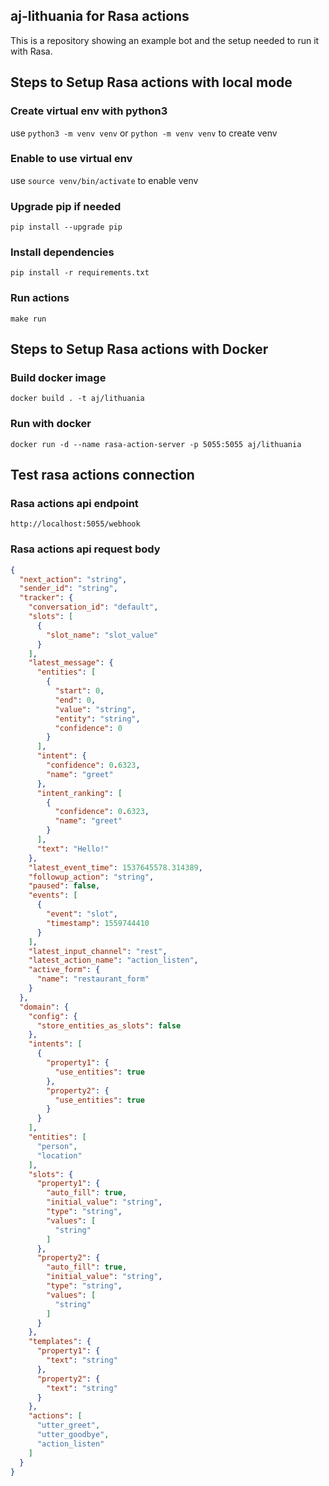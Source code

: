 ## aj-lithuania for Rasa actions
This is a repository showing an example bot and the setup needed to run it with Rasa.

## Steps to Setup Rasa actions with local mode

### Create virtual env with python3
use `python3 -m venv venv` or `python -m venv venv` to create venv

### Enable to use virtual env
use `source venv/bin/activate` to enable venv

### Upgrade pip if needed
`pip install --upgrade pip`

### Install dependencies
`pip install -r requirements.txt`

### Run actions
`make run`

## Steps to Setup Rasa actions with Docker

### Build docker image
`docker build . -t aj/lithuania`

### Run with docker
`docker run -d --name rasa-action-server -p 5055:5055 aj/lithuania`

## Test rasa actions connection

### Rasa actions api endpoint
`http://localhost:5055/webhook`

### Rasa actions api request body
```json
{
  "next_action": "string",
  "sender_id": "string",
  "tracker": {
    "conversation_id": "default",
    "slots": [
      {
        "slot_name": "slot_value"
      }
    ],
    "latest_message": {
      "entities": [
        {
          "start": 0,
          "end": 0,
          "value": "string",
          "entity": "string",
          "confidence": 0
        }
      ],
      "intent": {
        "confidence": 0.6323,
        "name": "greet"
      },
      "intent_ranking": [
        {
          "confidence": 0.6323,
          "name": "greet"
        }
      ],
      "text": "Hello!"
    },
    "latest_event_time": 1537645578.314389,
    "followup_action": "string",
    "paused": false,
    "events": [
      {
        "event": "slot",
        "timestamp": 1559744410
      }
    ],
    "latest_input_channel": "rest",
    "latest_action_name": "action_listen",
    "active_form": {
      "name": "restaurant_form"
    }
  },
  "domain": {
    "config": {
      "store_entities_as_slots": false
    },
    "intents": [
      {
        "property1": {
          "use_entities": true
        },
        "property2": {
          "use_entities": true
        }
      }
    ],
    "entities": [
      "person",
      "location"
    ],
    "slots": {
      "property1": {
        "auto_fill": true,
        "initial_value": "string",
        "type": "string",
        "values": [
          "string"
        ]
      },
      "property2": {
        "auto_fill": true,
        "initial_value": "string",
        "type": "string",
        "values": [
          "string"
        ]
      }
    },
    "templates": {
      "property1": {
        "text": "string"
      },
      "property2": {
        "text": "string"
      }
    },
    "actions": [
      "utter_greet",
      "utter_goodbye",
      "action_listen"
    ]
  }
}
```
